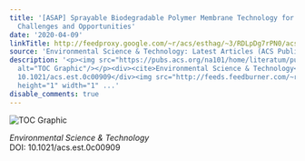 ```yaml
---
title: '[ASAP] Sprayable Biodegradable Polymer Membrane Technology for Cropping Systems:
  Challenges and Opportunities'
date: '2020-04-09'
linkTitle: http://feedproxy.google.com/~r/acs/esthag/~3/RDLpDg7rPN0/acs.est.0c00909
source: 'Environmental Science & Technology: Latest Articles (ACS Publications)'
description: '<p><img src="https://pubs.acs.org/na101/home/literatum/publisher/achs/journals/content/esthag/0/esthag.ahead-of-print/acs.est.0c00909/20200409/images/medium/es0c00909_0003.gif"
  alt="TOC Graphic"/></p><div><cite>Environmental Science & Technology</cite></div><div>DOI:
  10.1021/acs.est.0c00909</div><img src="http://feeds.feedburner.com/~r/acs/esthag/~4/RDLpDg7rPN0"
  height="1" width="1" ...'
disable_comments: true
---
```

<p><img src="https://pubs.acs.org/na101/home/literatum/publisher/achs/journals/content/esthag/0/esthag.ahead-of-print/acs.est.0c00909/20200409/images/medium/es0c00909_0003.gif" alt="TOC Graphic"/></p><div><cite>Environmental Science & Technology</cite></div><div>DOI: 10.1021/acs.est.0c00909</div><img src="http://feeds.feedburner.com/~r/acs/esthag/~4/RDLpDg7rPN0" height="1" width="1" ...